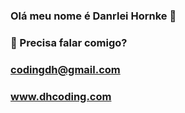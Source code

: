 ### Olá meu nome é Danrlei Hornke 👋

### 🔭 Precisa falar comigo?
### codingdh@gmail.com
### www.dhcoding.com


<!--
**Danrlei-Hornke/Danrlei-Hornke** is a ✨ _special_ ✨ repository because its `README.md` (this file) appears on your GitHub profile.

Here are some ideas to get you started:

- 🔭 I’m currently working on ...
- 🌱 I’m currently learning ...
- 👯 I’m looking to collaborate on ...
- 🤔 I’m looking for help with ...
- 💬 Ask me about ...
- 📫 How to reach me: ...
- 😄 Pronouns: ...
- ⚡ Fun fact: ...
-->
